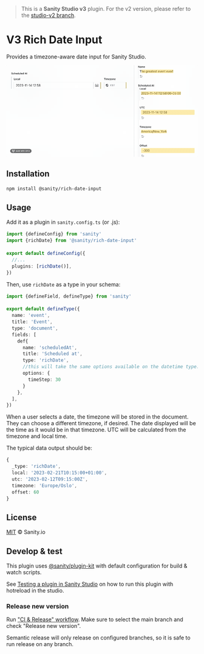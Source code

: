 > This is a **Sanity Studio v3** plugin.
> For the v2 version, please refer to the [studio-v2 branch](https://github.com/sanity-io/rich-date-input/tree/studio-v2).

# V3 Rich Date Input

Provides a timezone-aware date input for Sanity Studio.

![This is an image](assets/plugin.gif)

## Installation

```sh
npm install @sanity/rich-date-input
```

## Usage

Add it as a plugin in `sanity.config.ts` (or .js):

```ts
import {defineConfig} from 'sanity'
import {richDate} from '@sanity/rich-date-input'

export default defineConfig({
  //...
  plugins: [richDate()],
})
```

Then, use `richDate` as a type in your schema:

```ts
import {defineField, defineType} from 'sanity'

export default defineType({
  name: 'event',
  title: 'Event',
  type: 'document',
  fields: [
    def{
      name: 'scheduledAt',
      title: 'Scheduled at',
      type: 'richDate',
      //this will take the same options available on the datetime type: https://www.sanity.io/docs/datetime-type
      options: {
        timeStep: 30
      }
    },
  ],
})
```

When a user selects a date, the timezone will be stored in the document. They can choose a different timezone, if desired. The date displayed will be the time as it would be in that timezone. UTC will be calculated from the timezone and local time.

The typical data output should be:

```ts
{
  _type: 'richDate',
  local: '2023-02-21T10:15:00+01:00',
  utc: '2023-02-12T09:15:00Z',
  timezone: 'Europe/Oslo',
  offset: 60
}
```

## License

[MIT](LICENSE) © Sanity.io

## Develop & test

This plugin uses [@sanity/plugin-kit](https://github.com/sanity-io/plugin-kit)
with default configuration for build & watch scripts.

See [Testing a plugin in Sanity Studio](https://github.com/sanity-io/plugin-kit#testing-a-plugin-in-sanity-studio)
on how to run this plugin with hotreload in the studio.

### Release new version

Run ["CI & Release" workflow](https://github.com/sanity-io/v3-rich-date-input/actions/workflows/main.yml).
Make sure to select the main branch and check "Release new version".

Semantic release will only release on configured branches, so it is safe to run release on any branch.
